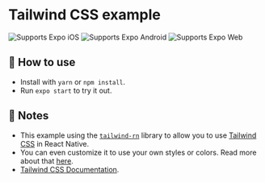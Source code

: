 # Tailwind CSS example

<p>
  <!-- iOS -->
  <img alt="Supports Expo iOS" longdesc="Supports Expo iOS" src="https://img.shields.io/badge/iOS-4630EB.svg?style=flat-square&logo=APPLE&labelColor=999999&logoColor=fff" />
  <!-- Android -->
  <img alt="Supports Expo Android" longdesc="Supports Expo Android" src="https://img.shields.io/badge/Android-4630EB.svg?style=flat-square&logo=ANDROID&labelColor=A4C639&logoColor=fff" />
  <!-- Web -->
  <img alt="Supports Expo Web" longdesc="Supports Expo Web" src="https://img.shields.io/badge/web-4630EB.svg?style=flat-square&logo=GOOGLE-CHROME&labelColor=4285F4&logoColor=fff" />
</p>

## 🚀 How to use

- Install with `yarn` or `npm install`.
- Run `expo start` to try it out.

## 📝 Notes

- This example using the [`tailwind-rn`](https://github.com/vadimdemedes/tailwind-rn) library to allow you to use [Tailwind CSS](https://tailwindcss.com/) in React Native.
- You can even customize it to use your own styles or colors. Read more about that [here](https://github.com/vadimdemedes/tailwind-rn#customization).
- [Tailwind CSS Documentation](https://tailwindcss.com/docs/utility-first).
